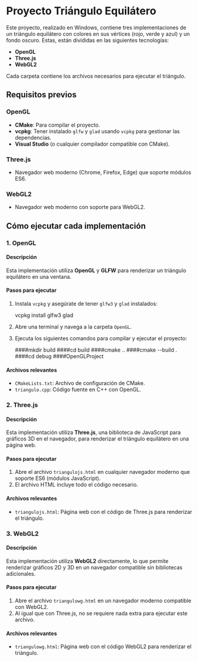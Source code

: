 # Proyecto Triángulo Equilátero

Este proyecto, realizado en Windows, contiene tres implementaciones de un triángulo equilátero con colores en sus vértices (rojo, verde y azul) y un fondo oscuro. Estas, están divididas en las siguientes tecnologías:

- **OpenGL**
- **Three.js**
- **WebGL2**

Cada carpeta contiene los archivos necesarios para ejecutar el triángulo.

## Requisitos previos

### OpenGL
- **CMake**: Para compilar el proyecto.
- **vcpkg**: Tener instalado `glfw` y `glad` usando `vcpkg` para gestionar las dependencias.
- **Visual Studio** (o cualquier compilador compatible con CMake).
  
### Three.js
- Navegador web moderno (Chrome, Firefox, Edge) que soporte módulos ES6.
  
### WebGL2
- Navegador web moderno con soporte para WebGL2.

## Cómo ejecutar cada implementación

### 1. OpenGL

#### Descripción
Esta implementación utiliza **OpenGL** y **GLFW** para renderizar un triángulo equilátero en una ventana.

#### Pasos para ejecutar
1. Instala `vcpkg` y asegúrate de tener `glfw3` y `glad` instalados:

    vcpkg install glfw3 glad

2. Abre una terminal y navega a la carpeta `OpenGL`.

3. Ejecuta los siguientes comandos para compilar y ejecutar el proyecto:

    ####mkdir build
    ####cd build
    ####cmake ..
    ####cmake --build .
    ####cd debug
    ####OpenGLProject


#### Archivos relevantes
- `CMakeLists.txt`: Archivo de configuración de CMake.
- `triangulo.cpp`: Código fuente en C++ con OpenGL.

### 2. Three.js

#### Descripción
Esta implementación utiliza **Three.js**, una biblioteca de JavaScript para gráficos 3D en el navegador, para renderizar el triángulo equilátero en una página web.

#### Pasos para ejecutar
1. Abre el archivo `triangulojs.html` en cualquier navegador moderno que soporte ES6 (módulos JavaScript).
2. El archivo HTML incluye todo el código necesario.

#### Archivos relevantes
- `triangulojs.html`: Página web con el código de Three.js para renderizar el triángulo.

### 3. WebGL2

#### Descripción
Esta implementación utiliza **WebGL2** directamente, lo que permite renderizar gráficos 2D y 3D en un navegador compatible sin bibliotecas adicionales.

#### Pasos para ejecutar
1. Abre el archivo `triangulowg.html` en un navegador moderno compatible con WebGL2.
2. Al igual que con Three.js, no se requiere nada extra para ejecutar este archivo.

#### Archivos relevantes
- `triangulowg.html`: Página web con el código WebGL2 para renderizar el triángulo.



